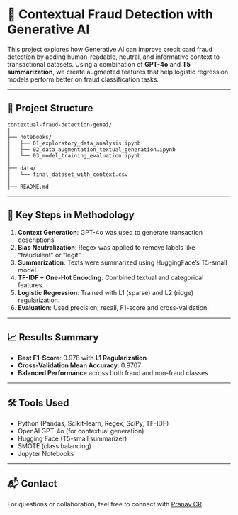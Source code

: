 # 🧠 Contextual Fraud Detection with Generative AI

This project explores how Generative AI can improve credit card fraud detection by adding human-readable, neutral, and informative context to transactional datasets. Using a combination of **GPT-4o** and **T5 summarization**, we create augmented features that help logistic regression models perform better on fraud classification tasks.

---

## 📁 Project Structure
```
contextual-fraud-detection-genai/
│
├── notebooks/
│   ├── 01_exploratory_data_analysis.ipynb
│   ├── 02_data_augmentation_textual_generation.ipynb
│   └── 03_model_training_evaluation.ipynb
│
├── data/
│   └── final_dataset_with_context.csv
│
├── README.md
```
---

## 🧪 Key Steps in Methodology

1. **Context Generation**: GPT-4o was used to generate transaction descriptions.
2. **Bias Neutralization**: Regex was applied to remove labels like “fraudulent” or “legit”.
3. **Summarization**: Texts were summarized using HuggingFace’s T5-small model.
4. **TF-IDF + One-Hot Encoding**: Combined textual and categorical features.
5. **Logistic Regression**: Trained with L1 (sparse) and L2 (ridge) regularization.
6. **Evaluation**: Used precision, recall, F1-score and cross-validation.

---

## 📈 Results Summary

- **Best F1-Score**: 0.978 with **L1 Regularization**
- **Cross-Validation Mean Accuracy**: 0.9707
- **Balanced Performance** across both fraud and non-fraud classes

---

## 🛠️ Tools Used

- Python (Pandas, Scikit-learn, Regex, SciPy, TF-IDF)
- OpenAI GPT-4o (for contextual generation)
- Hugging Face (T5-small summarizer)
- SMOTE (class balancing)
- Jupyter Notebooks

---


## 📬 Contact

For questions or collaboration, feel free to connect with [Pranav CR](https://github.com/PranavCR01).
